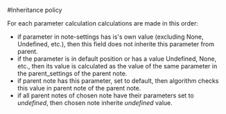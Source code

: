#Inheritance policy

For each parameter calculation calculations are made in this order:
- if parameter in note-settings has is's own value (excluding None, Undefined, etc.), then this field does not inherite this parameter from parent.
- if the parameter is in default position or has a value Undefined, None, etc., then its value is calculated as the value of the same parameter in the parent_settings of the parent note.
- if parent note has this parameter, set to default, then algorithm checks this value in parent note of the parent note.
- if all parent notes of chosen note have their parameters set to *undefined*, then chosen note inherite *undefined* value.

